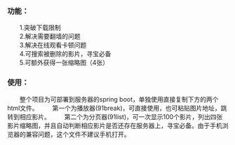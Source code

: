 ### 功能：
　　1.突破下载限制<br>
　　2.解决需要翻墙的问题<br>
　　3.解决在线观看卡顿问题<br>
　　4.可搜索被删除的影片，寻宝必备<br>
　　5.可额外获得一张缩略图（4张）<br>
### 使用：
　　整个项目为可部署到服务器的spring boot，单独使用直接复制下方的两个html文件。
　　第一个为播放器(91break)，可直接使用，也可粘贴图片地址，跳转到相应影片。
　　第二个为分页器(91list)，可一次显示100个影片，列出四张影片缩略图，并且自动判断相应影片是否还存在服务器上，寻宝必备。由于手机浏览器的兼容问题，这个文件不建议手机打开。
